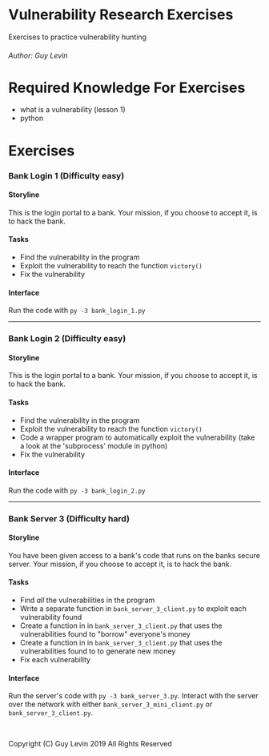 # Vulnerability Research Exercises
Exercises to practice vulnerability hunting

###### Author: Guy Levin

# Required Knowledge For Exercises
* what is a vulnerability (lesson 1)
* python

# Exercises

### Bank Login 1 (Difficulty easy)

#### Storyline
This is the login portal to a bank. Your mission, if you choose to accept it, is to hack the bank.

#### Tasks
* Find the vulnerability in the program
* Exploit the vulnerability to reach the function ```victory()```
* Fix the vulnerability

#### Interface
Run the code with ```py -3 bank_login_1.py```

---

### Bank Login 2 (Difficulty easy)

#### Storyline
This is the login portal to a bank. Your mission, if you choose to accept it, is to hack the bank.

#### Tasks
* Find the vulnerability in the program
* Exploit the vulnerability to reach the function ```victory()```
* Code a wrapper program to automatically exploit the vulnerability (take a look at the 'subprocess' module in python)
* Fix the vulnerability

#### Interface
Run the code with ```py -3 bank_login_2.py```

---

### Bank Server 3 (Difficulty hard)

#### Storyline
You have been given access to a bank's code that runs on the banks secure server. Your mission, if you choose to accept it, is to hack the bank.

#### Tasks
* Find *all* the vulnerabilities in the program
* Write a separate function in ```bank_server_3_client.py``` to exploit each vulnerability found
* Create a function in in ```bank_server_3_client.py``` that uses the vulnerabilities found to "borrow" everyone's money
* Create a function in in ```bank_server_3_client.py``` that uses the vulnerabilities found to to generate new money
* Fix each vulnerability

#### Interface
Run the server's code with ```py -3 bank_server_3.py```. 
Interact with the server over the network with either ```bank_server_3_mini_client.py``` or ```bank_server_3_client.py```.

&nbsp;
&nbsp;

Copyright (C) Guy Levin 2019 All Rights Reserved
